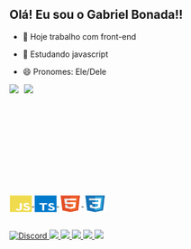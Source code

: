 ## Olá! Eu sou o Gabriel Bonada!!



- 🔭 Hoje trabalho com front-end
- 🌱 Estudando javascript 
- 😄 Pronomes: Ele/Dele

  <div>
  <a href="https://github.com/Gabrielbonada"> 
<div style="display: flex; gap: 10px;">
  <img height="180em" src="https://github-readme-stats.vercel.app/api?username=Gabrielbonada&show_icons=true&theme=onedark&hide_title=true" />
  <img height="180em" src="https://github-readme-stats.vercel.app/api/top-langs/?username=Gabrielbonada&layout=compact&theme=onedark" />
</div>
<div style="display: inline_block"><br>
  <img align="center" alt="Rafa-Js" height="30" width="40" src="https://raw.githubusercontent.com/devicons/devicon/master/icons/javascript/javascript-plain.svg">
  <img align="center" alt="Rafa-Ts" height="30" width="40" src="https://raw.githubusercontent.com/devicons/devicon/master/icons/typescript/typescript-plain.svg">
  <img align="center" alt="Rafa-HTML" height="30" width="40" src="https://raw.githubusercontent.com/devicons/devicon/master/icons/html5/html5-original.svg">
  <img align="center" alt="Rafa-CSS" height="30" width="40" src="https://raw.githubusercontent.com/devicons/devicon/master/icons/css3/css3-original.svg">
</div>
<br/>

![Discord](https://img.shields.io/badge/Discord-akuma_niell-7289DA?style=for-the-badge&logo=discord&logoColor=onedark)
<a href="" target="_blank">
  <img src="https://img.shields.io/badge/-Gmail-%23333?style=for-the-badge&logo=gmail&logoColor=white">
</a>
<a href="" target="_blank">
  <img src="https://img.shields.io/badge/-LinkedIn-%230077B5?style=for-the-badge&logo=linkedin&logoColor=white">
</a>
<a href="" target="_blank">
  <img src="https://img.shields.io/badge/YouTube-FF0000?style=for-the-badge&logo=youtube&logoColor=white">
</a>
<a href="https://www.instagram.com/07__trindade/" target="_blank">
  <img src="https://img.shields.io/badge/-Instagram-%23E4405F?style=for-the-badge&logo=instagram&logoColor=white">
</a>
<img src="https://2img.net/h/images6.fanpop.com/image/photos/32200000/Death-the-Kid-thedirector-32275292-500-281.gif" />






